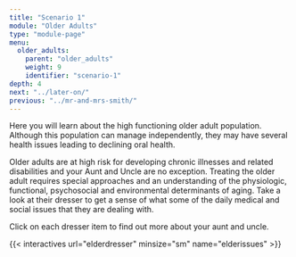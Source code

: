 ```yaml
---
title: "Scenario 1"
module: "Older Adults"
type: "module-page"
menu:
  older_adults:
    parent: "older_adults"
    weight: 9
    identifier: "scenario-1"
depth: 4
next: "../later-on/"
previous: "../mr-and-mrs-smith/"
---
```

<div class="pageblock"><p>Here you will learn about the high functioning older adult population. Although this population can manage independently, they may have several health issues leading to declining oral health.  </p>
<p>Older adults are at high risk for developing chronic illnesses and related disabilities and your Aunt and Uncle are no exception. Treating the older adult requires special approaches and an understanding of the physiologic, functional, psychosocial and environmental determinants of aging. Take a look at their dresser to get a sense of what some of the daily medical and social issues that they are dealing with.</p>
<p>Click on each dresser item to find out more about your aunt and uncle. </p>
</div>

{{< interactives url="elderdresser" minsize="sm" name="elderissues" >}}